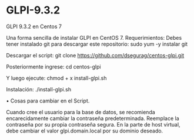 # GLPI-9.3.2
GLPI 9.3.2 en Centos 7

Una forma sencilla de instalar GLPI en CentOS 7.
Requerimientos: Debes tener instalado git para descargar este repositorio: sudo yum -y instalar git

Descargar el script: git clone https://github.com/dsegurag/centos-glpi.git

Posteriormente ingrese: cd centos-glpi

Y luego ejecute: chmod + x install-glpi.sh

Instalación: ./install-glpi.sh

•	Cosas para cambiar en el Script.

Cuando cree el usuario para la base de datos, se recomienda encarecidamente cambiar la contraseña predeterminada. Reemplace la contraseña por su propia contraseña segura.
En la parte de host virtual, debe cambiar el valor glpi.domain.local por su dominio deseado.

